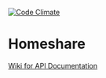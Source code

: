 [![Code Climate](https://codeclimate.com/github/TyThompson/homeshare/badges/gpa.svg)](https://codeclimate.com/github/TyThompson/homeshare)

# Homeshare

[Wiki for API Documentation](https://github.com/TyThompson/homeshare/wiki/API-Documentation)
